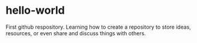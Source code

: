 # hello-world
First github respository. Learning how to create a repository to store ideas, resources, or even share and discuss things with others.
